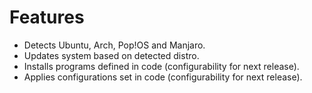 # Features
* Detects Ubuntu, Arch, Pop!OS and Manjaro.
* Updates system based on detected distro.
* Installs programs defined in code (configurability for next release).
* Applies configurations set in code (configurability for next release).